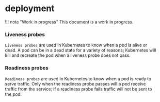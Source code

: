 # deployment

!!! note "Work in progress"
    This document is a work in progress.

### Liveness probes 
`Liveness probes` are used in Kubernetes to know when a pod is alive or dead. A pod can be in a dead state for a variety of reasons; Kubernetes will kill and recreate the pod when a liveness probe does not pass.

### Readiness probes 
`Readiness probes` are used in Kubernetes to know when a pod is ready to serve traffic. Only when the readiness probe passes will a pod receive traffic from the service; if a readiness probe fails traffic will not be sent to the pod.
